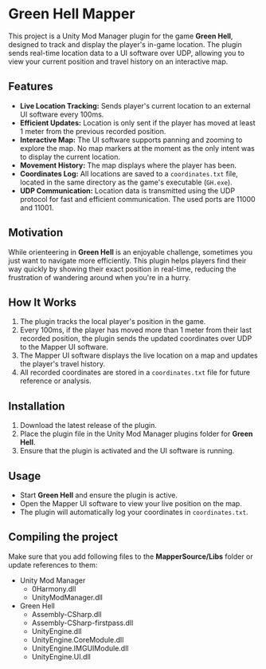 # Green Hell Mapper

This project is a Unity Mod Manager plugin for the game **Green Hell**, designed to track and display the player's in-game location. The plugin sends real-time location data to a UI software over UDP, allowing you to view your current position and travel history on an interactive map.

## Features

- **Live Location Tracking:** Sends player's current location to an external UI software every 100ms.
- **Efficient Updates:** Location is only sent if the player has moved at least 1 meter from the previous recorded position.
- **Interactive Map:** The UI software supports panning and zooming to explore the map. No map markers at the moment as the only intent was to display the current location.
- **Movement History:** The map displays where the player has been.
- **Coordinates Log:** All locations are saved to a `coordinates.txt` file, located in the same directory as the game's executable (`GH.exe`).
- **UDP Communication:** Location data is transmitted using the UDP protocol for fast and efficient communication. The used ports are 11000 and 11001.

## Motivation

While orienteering in **Green Hell** is an enjoyable challenge, sometimes you just want to navigate more efficiently. This plugin helps players find their way quickly by showing their exact position in real-time, reducing the frustration of wandering around when you're in a hurry.

## How It Works

1. The plugin tracks the local player's position in the game.
2. Every 100ms, if the player has moved more than 1 meter from their last recorded position, the plugin sends the updated coordinates over UDP to the Mapper UI software.
3. The Mapper UI software displays the live location on a map and updates the player's travel history.
4. All recorded coordinates are stored in a `coordinates.txt` file for future reference or analysis.

## Installation

1. Download the latest release of the plugin.
2. Place the plugin file in the Unity Mod Manager plugins folder for **Green Hell**.
3. Ensure that the plugin is activated and the UI software is running.

## Usage

- Start **Green Hell** and ensure the plugin is active.
- Open the Mapper UI software to view your live position on the map.
- The plugin will automatically log your coordinates in `coordinates.txt`.

## Compiling the project

Make sure that you add following files to the **MapperSource/Libs** folder or update references to them:
- Unity Mod Manager
  - 0Harmony.dll
  - UnityModManager.dll
- Green Hell
  - Assembly-CSharp.dll
  - Assembly-CSharp-firstpass.dll
  - UnityEngine.dll
  - UnityEngine.CoreModule.dll
  - UnityEngine.IMGUIModule.dll
  - UnityEngine.UI.dll
